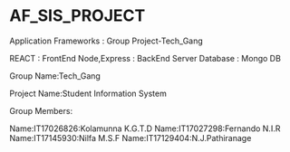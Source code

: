 # AF_SIS_PROJECT
Application Frameworks : Group Project-Tech_Gang

REACT : FrontEnd
Node,Express : BackEnd Server
Database : Mongo DB

Group Name:Tech_Gang

Project Name:Student Information System

Group Members:

Name:IT17026826:Kolamunna K.G.T.D
Name:IT17027298:Fernando N.I.R 
Name:IT17145930:Nilfa M.S.F 
Name:IT17129404:N.J.Pathiranage
